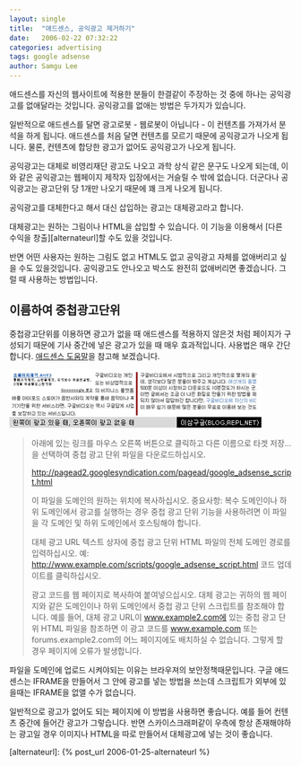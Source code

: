 ```yaml
---
layout: single
title:  "애드센스, 공익광고 제거하기"
date:   2006-02-22 07:32:22
categories: advertising
tags: google adsense
author: Samgu Lee
---
```

애드센스를 자신의 웹사이트에 적용한 분들이 한결같이 주장하는 것 중에 하나는 공익광고를 없애달라는 것입니다. 공익광고를 없애는 방법은 두가지가 있습니다.

일반적으로 애드센스를 달면 광고로봇 - 웹로봇이 아닙니다 - 이 컨텐츠를 가져가서 분석을 하게 됩니다. 애드센스를 처음 달면 컨텐츠를 모르기 때문에 공익광고가 나오게 됩니다. 물론, 컨텐츠에 합당한 광고가 없어도 공익광고가 나오게 됩니다.

공익광고는 대체로 비영리재단 광고도 나오고 과학 상식 같은 문구도 나오게 되는데, 이와 같은 공익광고는 웹페이지 제작자 입장에서는 거슬릴 수 밖에 없습니다. 더군다나 공익광고는 광고단위 당 1개만 나오기 때문에 꽤 크게 나오게 됩니다.

공익광고를 대체한다고 해서 대신 삽입하는 광고는 대체광고라고 합니다.

대체광고는 원하는 그림이나 HTML을 삽입할 수 있습니다. 이 기능을 이용해서 [다른 수익을 창출][alternateurl]할 수도 있을 것입니다.

반면 어떤 사용자는 원하는 그림도 없고 HTML도 없고 공익광고 자체를 없애버리고 싶을 수도 있을것입니다. 공익광고도 안나오고 박스도 완전히 없애버리면 좋겠습니다. 그럴 때 사용하는 방법입니다.

## 이름하여 중첩광고단위

중첩광고단위를 이용하면 광고가 없을 때 애드센스를 적용하지 않은것 처럼 페이지가 구성되기 때문에 기사 중간에 넣은 광고가 있을 때 매우 효과적입니다. 사용법은 매우 간단합니다. [애드센스 도움말](https://www.google.com/support/adsense/bin/answer.py?answer=10527)을 참고해 보겠습니다.

![공익광고를 완전히 없앤 그림](/assets/no_more_PSAs.jpg)

> 아래에 있는 링크를 마우스 오른쪽 버튼으로 클릭하고 다른 이름으로 타겟 저장...을 선택하여 중첩 광고 단위 파일을 다운로드하십시오.
> 
> http://pagead2.googlesyndication.com/pagead/google_adsense_script.html
> 
> 이 파일을 도메인의 원하는 위치에 복사하십시오. 중요사항: 복수 도메인이나 하위 도메인에서 광고를 실행하는 경우 중첩 광고 단위 기능을 사용하려면 이 파일을 각 도메인 및 하위 도메인에서 호스팅해야 합니다.
> 
> 대체 광고 URL 텍스트 상자에 중첩 광고 단위 HTML 파일의 전체 도메인 경로를 입력하십시오. 예: http://www.example.com/scripts/google_adsense_script.html 코드 업데이트를 클릭하십시오.
> 
> 광고 코드를 웹 페이지로 복사하여 붙여넣으십시오. 대체 광고는 귀하의 웹 페이지와 같은 도메인이나 하위 도메인에서 중첩 광고 단위 스크립트를 참조해야 합니다. 예를 들어, 대체 광고 URL이 www.example2.com에 있는 중첩 광고 단위 HTML 파일을 참조하면 이 광고 코드를 www.example.com 또는 forums.example2.com의 어느 페이지에도 배치하실 수 없습니다. 그렇게 할 경우 페이지에 오류가 발생합니다.

파일을 도메인에 업로드 시켜야되는 이유는 브라우져의 보안정책때문입니다. 구글 애드센스는 IFRAME을 만들어서 그 안에 광고를 넣는 방법을 쓰는데 스크립트가 외부에 있을때는 IFRAME을 없앨 수가 없습니다.

일반적으로 광고가 없어도 되는 페이지에 이 방법을 사용하면 좋습니다. 예를 들어 컨텐츠 중간에 들어간 광고가 그렇습니다. 반면 스카이스크래퍼같이 우측에 항상 존재해야하는 광고일 경우 이미지나 HTML을 따로 만들어서 대체광고에 넣는 것이 좋습니다.

[alternateurl]: {% post_url 2006-01-25-alternateurl %}